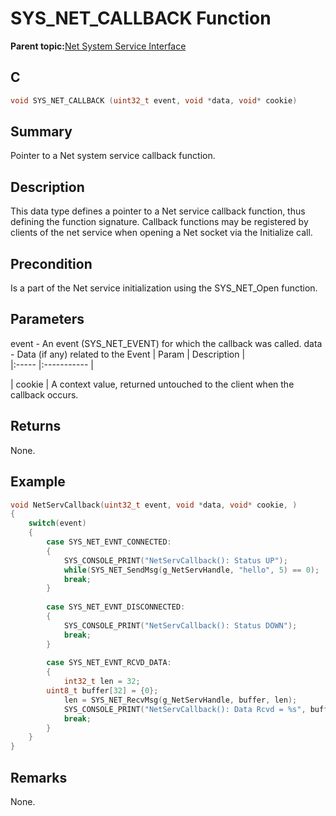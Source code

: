 # SYS\_NET\_CALLBACK Function

**Parent topic:**[Net System Service Interface](GUID-010BB62D-452D-4B87-9F43-FDA5BF80F6AF.md)

## C

```c
void SYS_NET_CALLBACK (uint32_t event, void *data, void* cookie)
```

## Summary

Pointer to a Net system service callback function.

## Description

This data type defines a pointer to a Net service callback function, thus<br />defining the function signature. Callback functions may be registered by<br />clients of the net service when opening a Net socket via the Initialize call.

## Precondition

Is a part of the Net service initialization using the SYS\_NET\_Open function.

## Parameters

event - An event \(SYS\_NET\_EVENT\) for which the callback was called. data - Data \(if any\) related to the Event \| Param \| Description \|<br />\|:----- \|:----------- \|

\| cookie \| A context value, returned untouched to the client when the callback occurs.

## Returns

None.

## Example

```c
void NetServCallback(uint32_t event, void *data, void* cookie, )
{
    switch(event)
    {
        case SYS_NET_EVNT_CONNECTED:
        {
            SYS_CONSOLE_PRINT("NetServCallback(): Status UP");
            while(SYS_NET_SendMsg(g_NetServHandle, "hello", 5) == 0);
            break;
        }
        
        case SYS_NET_EVNT_DISCONNECTED:
        {
            SYS_CONSOLE_PRINT("NetServCallback(): Status DOWN");
            break;
        }
        
        case SYS_NET_EVNT_RCVD_DATA:
        {
            int32_t len = 32;
        uint8_t buffer[32] = {0};
            len = SYS_NET_RecvMsg(g_NetServHandle, buffer, len);
            SYS_CONSOLE_PRINT("NetServCallback(): Data Rcvd = %s", buffer);
            break;
        }
    }
}
```

## Remarks

None.

